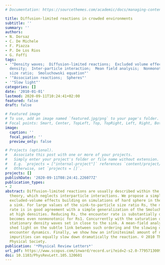 ```yaml
---
# Documentation: https://sourcethemes.com/academic/docs/managing-content/

title: Diffusion-limited reactions in crowded environments
subtitle: ''
summary: ''
authors:
- N. Dorsaz
- C. De Michele
- F. Piazza
- P. De Los Rios
- G. Foffi
tags:
- '"Density waves;  Diffusion-limited reactions;  Excluded volume effects;  Hard spheres;  High
  density;  Inter-particle interaction;  Mean field analysis;  Nonmonotonic;  Particle
  size ratio;  Smoluchowski equation"'
- '"Association reactions;  Spheres"'
- '"Slow light"'
categories: []
date: '2010-01-01'
lastmod: 2020-09-11T10:24:41+02:00
featured: false
draft: false

# Featured image
# To use, add an image named `featured.jpg/png` to your page's folder.
# Focal points: Smart, Center, TopLeft, Top, TopRight, Left, Right, BottomLeft, Bottom, BottomRight.
image:
  caption: ''
  focal_point: ''
  preview_only: false

# Projects (optional).
#   Associate this post with one or more of your projects.
#   Simply enter your project's folder or file name without extension.
#   E.g. `projects = ["internal-project"]` references `content/project/deep-learning/index.md`.
#   Otherwise, set `projects = []`.
projects: []
publishDate: '2020-09-11T08:24:41.226077Z'
publication_types:
- 2
abstract: Diffusion-limited reactions are usually described within the Smoluchowski
  theory, which neglects interparticle interactions. We propose a simple way to incorporate
  excluded-volume effects building on simulations of hard sphere in the presence of
  a sink. For large values of the sink-to-particle size ratio Rs, the measured encounter
  rate is in good agreement with a simple generalization of the Smoluchowski equation
  at high densities. Reducing Rs, the encounter rate is substantially depressed and
  becomes even nonmonotonic for Rs1. Concurrently with the saturation of the rate,
  stationary density waves set in close to the sink. A mean-field analysis helps to
  shed light on the subtle link between such ordering and the slowing down of the
  encounter dynamics. Finally, we show how an infinitesimal amount of nonreacting
  impurities can equally slow down dramatically the reaction. © 2010 The American
  Physical Society.
publication: '*Physical Review Letters*'
url_pdf: https://www.scopus.com/inward/record.uri?eid=2-s2.0-77957130092&doi=10.1103%2fPhysRevLett.105.120601&partnerID=40&md5=45801919c1b81df954a04572f5789f32
doi: 10.1103/PhysRevLett.105.120601
---
```

